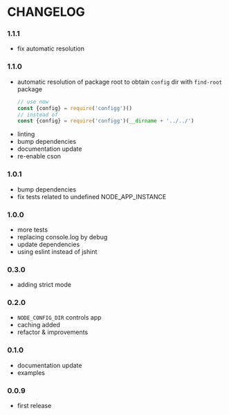 # CHANGELOG

### 1.1.1

- fix automatic resolution

### 1.1.0

- automatic resolution of package root to obtain `config` dir with `find-root` package
  ```js
  // use now
  const {config} = require('configg')()
  // instead of
  const {config} = require('configg')(__dirname + '../../')
  ```
- linting
- bump dependencies
- documentation update
- re-enable cson

### 1.0.1

- bump dependencies
- fix tests related to undefined NODE_APP_INSTANCE

### 1.0.0

- more tests
- replacing console.log by debug
- update dependencies
- using eslint instead of jshint

### 0.3.0

- adding strict mode

### 0.2.0

- `NODE_CONFIG_DIR` controls app
- caching added
- refactor & improvements

### 0.1.0

- documentation update
- examples

### 0.0.9

- first release
